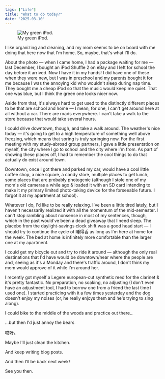 ```yaml
---
tags: ["Life"]
title: "What to do today?"
date: "2025-03-10"
---
```


<figure><img src="/posts/what_to_do_today/ipod_shuffle.jpg" alt="My green iPod.">
  <figcaption>My green iPod.</figcaption></figure>

I like organizing and cleaning, and my mom seems to be on board with me doing that here now that I'm home. So, maybe, that's what I'll do.

<!--more-->

About the photo — when I came home, I had a package waiting for me — last December, I bought an iPod Shuffle 2 on eBay and I left for school the day before it arrived. Now I have it in my hands! I did have one of these when they were new, but I was in preschool and my parents bought it for me because I was the annoying kid who wouldn't sleep during nap time. They bought me a cheap iPod so that the music would keep me quiet. That one was blue, but I think the green one looks nicer now.

Aside from that, it's always hard to get used to the distinctly different places to be that are school and home — I mean, for one, I can't get around here at all without a car. There are roads everywhere. I can't take a walk to the store because that would take several hours.

I could drive downtown, though, and take a walk around. The weather's nice today — it's going to get to a high temperature of something well above freezing, which means that spring is truly springing now. For the first meeting with my study-abroad group partners, I gave a little presentation on myself, the city where I go to school and the city where I'm from. As part of showing these places off, I had to remember the cool things to do that actually do exist around town.

Downtown, once I got there and parked my car, would have a cool little coffee shop, a nice square, a candy store, multiple places to get lunch, some places that are probably photogenic (although I stole one of my mom's old cameras a while ago & loaded it with an SD card intending to make it my primary limited photo-taking device for the forseeable future. I forgot it at my apartment at school).

Whatever I do, I'd like to be really relaxing. I've been a little tired lately, but I haven't necessarily realized it with all the momentum of the mid-semester. I can't stop rambling about nonsense in most of my sentences, though, which in the past would've been a dead giveaway that I need sleep. The placebo from the daylight-savings clock shift was a good head start — I should try to continue the cycle of 睡得香 as long as I'm here at home for the week. The bed at home is infinitely more comfortable than the larger one at my apartment.

I could get my bicycle out and try to ride it around — although the only real destinations that I'd have would be downtown/near where the people are and, seeing as it's a Monday and there's traffic around, I don't think my mom would approve of it while I'm around her.

I recently got myself a Legere european-cut synthetic reed for the clarinet & it's pretty fantastic. No preparation, no soaking, no adjusting (I don't even have an adjustment tool, I had to borrow one from a friend the last time I used one). I started practicing with it a few times yesterday and the dog doesn't enjoy my noises (or, he really enjoys them and he's trying to sing along).

I could bike to the middle of the woods and practice out there...

...but then I'd just annoy the bears.

哎呀。

Maybe I'll just clean the kitchen.

And keep writing blog posts.

And then I'll be back next week!

See you then.
